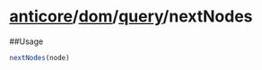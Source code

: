 # [anticore](../../../../../#reference)/[dom](../../#reference)/[query](../#reference)/<a name="reference">nextNodes</a>

##Usage

```js
nextNodes(node)
```